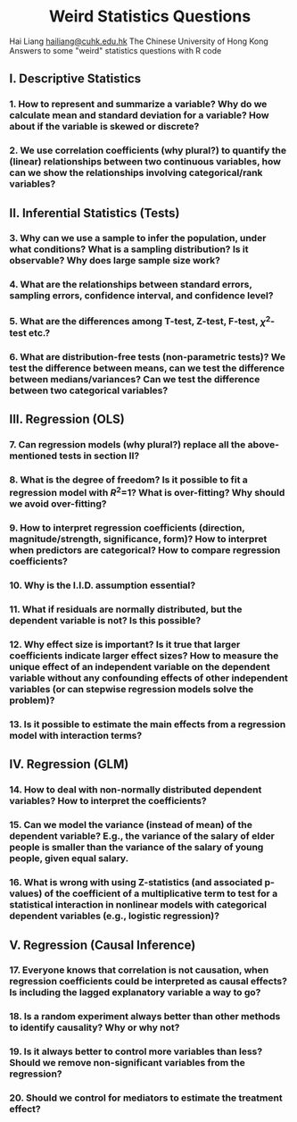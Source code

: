 # <div align="center">Weird Statistics Questions</div>

Hai Liang
hailiang@cuhk.edu.hk
The Chinese University of Hong Kong
Answers to some "weird" statistics questions with R code

## I.	Descriptive Statistics
### 1. How to represent and summarize a variable? Why do we calculate mean and standard deviation for a variable? How about if the variable is skewed or discrete?
### 2. We use correlation coefficients (why plural?) to quantify the (linear) relationships between two continuous variables, how can we show the relationships involving categorical/rank variables?
## II.	Inferential Statistics (Tests)
### 3. Why can we use a sample to infer the population, under what conditions? What is a sampling distribution? Is it observable? Why does large sample size work?
### 4. What are the relationships between standard errors, sampling errors, confidence interval, and confidence level?
### 5. What are the differences among T-test, Z-test, F-test, $\chi^2$-test etc.?
### 6. What are distribution-free tests (non-parametric tests)? We test the difference between means, can we test the difference between medians/variances? Can we test the difference between two categorical variables?
## III.	Regression (OLS)
### 7. Can regression models (why plural?) replace all the above-mentioned tests in section II?
### 8. What is the degree of freedom? Is it possible to fit a regression model with $R^2$=1? What is over-fitting? Why should we avoid over-fitting?
### 9. How to interpret regression coefficients (direction, magnitude/strength, significance, form)? How to interpret when predictors are categorical? How to compare regression coefficients?
### 10. Why is the I.I.D. assumption essential? 
### 11.	What if residuals are normally distributed, but the dependent variable is not? Is this possible?
### 12.	Why effect size is important? Is it true that larger coefficients indicate larger effect sizes? How to measure the unique effect of an independent variable on the dependent variable without any confounding effects of other independent variables (or can stepwise regression models solve the problem)?
### 13.	Is it possible to estimate the main effects from a regression model with interaction terms? 
## IV.	Regression (GLM)
### 14. How to deal with non-normally distributed dependent variables? How to interpret the coefficients?
### 15. Can we model the variance (instead of mean) of the dependent variable? E.g., the variance of the salary of elder people is smaller than the variance of the salary of young people, given equal salary.
### 16. What is wrong with using Z-statistics (and associated p-values) of the coefficient of a multiplicative term to test for a statistical interaction in nonlinear models with categorical dependent variables (e.g., logistic regression)?
## V.	Regression (Causal Inference)
### 17. Everyone knows that correlation is not causation, when regression coefficients could be interpreted as causal effects? Is including the lagged explanatory variable a way to go?
### 18. Is a random experiment always better than other methods to identify causality? Why or why not?
### 19. Is it always better to control more variables than less? Should we remove non-significant variables from the regression?
### 20.	Should we control for mediators to estimate the treatment effect?
